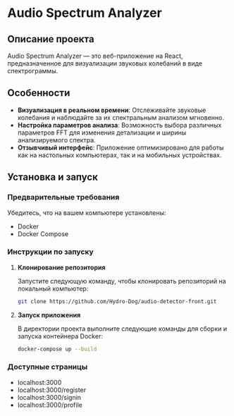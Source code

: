 # Audio Spectrum Analyzer

## Описание проекта

Audio Spectrum Analyzer — это веб-приложение на React, предназначенное для визуализации звуковых колебаний в виде спектрограммы.

## Особенности

- **Визуализация в реальном времени**: Отслеживайте звуковые колебания и наблюдайте за их спектральным анализом мгновенно.
- **Настройка параметров анализа**: Возможность выбора различных параметров FFT для изменения детализации и ширины анализируемого спектра.
- **Отзывчивый интерфейс**: Приложение оптимизировано для работы как на настольных компьютерах, так и на мобильных устройствах.

## Установка и запуск

### Предварительные требования

Убедитесь, что на вашем компьютере установлены:
- Docker
- Docker Compose

### Инструкции по запуску

1. **Клонирование репозитория**

   Запустите следующую команду, чтобы клонировать репозиторий на локальный компьютер:
   ```bash
   git clone https://github.com/Hydro-Dog/audio-detector-front.git

2. **Запуск приложения**

   В директории проекта выполните следующие команды для сборки и запуска контейнера Docker:
   ```bash
   docker-compose up --build

### Доступные страницы
- localhost:3000
- localhost:3000/register
- localhost:3000/signin
- localhost:3000/profile
   
